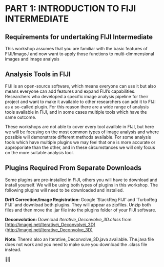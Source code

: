 # PART 1: INTRODUCTION TO FIJI INTERMEDIATE

## **Requirements for undertaking FIJI Intermediate**

This workshop assumes that you are familiar with the basic features of FIJI/ImageJ and now want to apply those functions to multi-dimmensional images and image analysis

## Analysis Tools in FIJI

FIJI is an open-source software, which means everyone can use it but also means everyone can add features and expand FIJI’s capabilities. Researchers who developed a specific image analysis pipeline for their project and want to make it available to other researchers can add it to FIJI as a so-called plugin. For this reason there are a wide range of analysis tools available in FIJI, and in some cases multiple tools which have the same outcome.

These workshops are not able to cover every tool availble in FIJI, but here we will be focusing on the most common types of image analysis and where possible will demonstrate different methods available. For some analysis tools which have multiple plugins we may feel that one is more accurate or approporiate than the other, and in these circumstances we will only focus on the more suitable analysis tool.

## Plugins Required From Separate Downloads

Some plugins are pre-installed in FIJI, others you will have to download and install yourself. We will be using both types of plugins in this workshop. The following plugins will need to be downloaded and installed.

**Drift Correction/Image Registration:** Google ‘StackReg FIJI’ and ‘TurboReg FIJI’ and download both plugins. They will appear as zipfiles. Unzip both files and then move the .jar file into the plugins folder of your FIJI software.

**Deconvolution:** Download _Iterative\_Deconvolve\_3D.class_ from [http://imagej.net/Iterative\_Deconvolve\_3D](http://imagej.net/Iterative_Deconvolve_3D)

**Note:** There’s also an Iterative\_Deconvolve\_3D.java available. The.java file does not work and you need to make sure you download the .class file instead.



